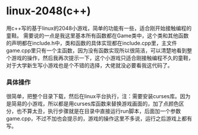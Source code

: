 # linux-2048(c++)
用c++写的基于linux的2048小游戏，简单的功能有一些，适合刚开始接触编程的童鞋。
需要说的一点是我这里基本所有函数都在Game类中，这个类和其他函数的声明都在include.h中，类和函数的具体实现都在include.cpp里，主文件game.cpp里只有一个主函数，因为没有函数实现所以很简洁，可以清楚地看到整个游戏的操作，然后我再次提示一下，这个小游戏只适合刚接触编程不久的童鞋，对于大学新生写小游戏也是个不错的选择，大佬就没必要看我这代码了。
### 具体操作
很简单，把整个目录下载，然后在linux平台执行，注：需要安装curses库。因为是简易的小游戏，所以都是用curses库函数来替换游戏画面的，加了点颜色区分，也不算太丑，执行步骤就是在目录中直接运行run脚本，后面加一个参数game.cpp，不过不加也会提示的，游戏的操作这里不多说，运行之后游戏上都有写。

